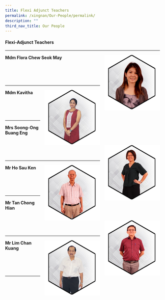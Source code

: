 ```yaml
---
title: Flexi Adjunct Teachers
permalink: /xingnan/Our-People/permalink/
description: ""
third_nav_title: Our People
---
```

#### Flexi-Adjunct Teachers
***

<img src="/images/Our%20Staff/06%20Flexi%20Adjunct/FL2.jpg" style="width:180px;height:180px;margin-left:15px;" align="right"> **Mdm Flora Chew Seok May**&nbsp;<br>
<br>
<br>
<br>
<br>

***

<img src="/images/Our%20Staff/06%20Flexi%20Adjunct/FL6.jpg" style="width:180px;height:180px;margin-left:15px;" align="right"> **Mdm Kavitha**
<br>
<br>
<br>
<br>
<br>

* * *

<img src="/images/Our%20Staff/06%20Flexi%20Adjunct/FL3.jpg" style="width:180px;height:180px;margin-left:15px;" align="right"> **Mrs Soong-Ong Buang Eng**
<br>
<br>
<br>
<br>
<br>

* * *

<img src="/images/Our%20Staff/06%20Flexi%20Adjunct/FL4.jpg" style="width:180px;height:180px;margin-left:15px;" align="right"> **Mr Ho Sau Ken**
<br>
<br>
<br>
<br>
<br>

* * *

<img src="/images/Our%20Staff/06%20Flexi%20Adjunct/FL5.jpg" style="width:180px;height:180px;margin-left:15px;" align="right"> **Mr Tan Chong Hian**
<br>
<br>
<br>
<br>
<br>

***

<img src="/images/Our%20Staff/06%20Flexi%20Adjunct/FL7.jpg" style="width:180px;height:180px;margin-left:15px;" align="right"> **Mr Lim Chan Kuang**
<br>
<br>
<br>
<br>
<br>

***